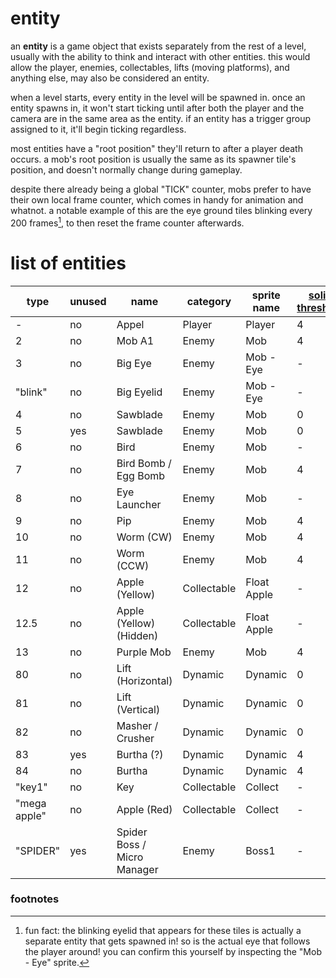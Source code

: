 <!--
    created: June 19th, 2024
    updated: December 22nd, 2024
-->

# entity
an **entity** is a game object that exists separately from the rest of a level, usually with the ability to think and interact with other entities. this would allow the player, enemies, collectables, lifts (moving platforms), and anything else, may also be considered an entity.

when a level starts, every entity in the level will be spawned in. once an entity spawns in, it won't start ticking until after both the player and the camera are in the same area as the entity. if an entity has a trigger group assigned to it, it'll begin ticking regardless.

most entities have a "root position" they'll return to after a player death occurs. a mob's root position is usually the same as its spawner tile's position, and doesn't normally change during gameplay.

despite there already being a global "TICK" counter, mobs prefer to have their own local frame counter, which comes in handy for animation and whatnot. a notable example of this are the eye ground tiles blinking every 200 frames[^1], to then reset the frame counter afterwards.

# list of entities
type         | unused | name                        | category    | sprite name | [solid threshold](./glossary.md#solid-threshold)
------------ | ------ | --------------------------- | ----------- | ----------- | ------------------------------------------------
\-           | no     | Appel                       | Player      | Player      | 4
2            | no     | Mob A1                      | Enemy       | Mob         | 4
3            | no     | Big Eye                     | Enemy       | Mob - Eye   | -
"blink"      | no     | Big Eyelid                  | Enemy       | Mob - Eye   | -
4            | no     | Sawblade                    | Enemy       | Mob         | 0
5            | yes    | Sawblade                    | Enemy       | Mob         | 0
6            | no     | Bird                        | Enemy       | Mob         | -
7            | no     | Bird Bomb / Egg Bomb        | Enemy       | Mob         | 4
8            | no     | Eye Launcher                | Enemy       | Mob         | -
9            | no     | Pip                         | Enemy       | Mob         | 4
10           | no     | Worm (CW)                   | Enemy       | Mob         | 4
11           | no     | Worm (CCW)                  | Enemy       | Mob         | 4
12           | no     | Apple (Yellow)              | Collectable | Float Apple | -
12.5         | no     | Apple (Yellow) (Hidden)     | Collectable | Float Apple | -
13           | no     | Purple Mob                  | Enemy       | Mob         | 4
80           | no     | Lift (Horizontal)           | Dynamic     | Dynamic     | 0
81           | no     | Lift (Vertical)             | Dynamic     | Dynamic     | 0
82           | no     | Masher / Crusher            | Dynamic     | Dynamic     | 0
83           | yes    | Burtha (?)                  | Dynamic     | Dynamic     | 4
84           | no     | Burtha                      | Dynamic     | Dynamic     | 4
"key1"       | no     | Key                         | Collectable | Collect     | -
"mega apple" | no     | Apple (Red)                 | Collectable | Collect     | -
"SPIDER"     | yes    | Spider Boss / Micro Manager | Enemy       | Boss1       | -

### footnotes
[^1]: fun fact: the blinking eyelid that appears for these tiles is actually a separate entity that gets spawned in! so is the actual eye that follows the player around! you can confirm this yourself by inspecting the "Mob - Eye" sprite.